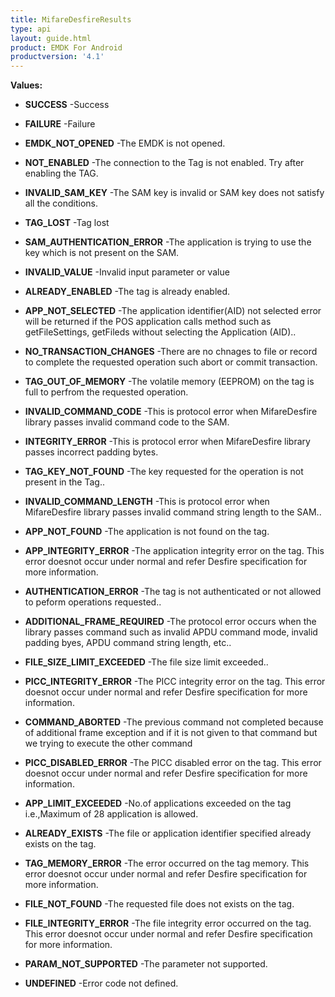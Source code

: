 ```yaml
---
title: MifareDesfireResults
type: api
layout: guide.html
product: EMDK For Android
productversion: '4.1'
---
```





**Values:**

* **SUCCESS** -Success

* **FAILURE** -Failure

* **EMDK_NOT_OPENED** -The EMDK is not opened.

* **NOT_ENABLED** -The connection to the Tag is not enabled. Try after enabling the TAG.

* **INVALID_SAM_KEY** -The SAM key is invalid or SAM key does not satisfy all the conditions.

* **TAG_LOST** -Tag lost

* **SAM_AUTHENTICATION_ERROR** -The application is trying to use the key which is not present on the SAM.

* **INVALID_VALUE** -Invalid input parameter or value

* **ALREADY_ENABLED** -The tag is already enabled.

* **APP_NOT_SELECTED** -The application identifier(AID) not selected error will be returned if
 the POS application calls method such as getFileSettings, getFileds
 without selecting the Application (AID)..

* **NO_TRANSACTION_CHANGES** -There are no chnages to file or record to complete the requested
 operation such abort or commit transaction.

* **TAG_OUT_OF_MEMORY** -The volatile memory (EEPROM) on the tag is full to perfrom the requested
 operation.

* **INVALID_COMMAND_CODE** -This is protocol error when MifareDesfire library passes invalid command
 code to the SAM.

* **INTEGRITY_ERROR** -This is protocol error when MifareDesfire library passes incorrect
 padding bytes.

* **TAG_KEY_NOT_FOUND** -The key requested for the operation is not present in the Tag..

* **INVALID_COMMAND_LENGTH** -This is protocol error when MifareDesfire library passes invalid command
 string length to the SAM..

* **APP_NOT_FOUND** -The application is not found on the tag.

* **APP_INTEGRITY_ERROR** -The application integrity error on the tag. This error doesnot occur
 under normal and refer Desfire specification for more information.

* **AUTHENTICATION_ERROR** -The tag is not authenticated or not allowed to peform operations
 requested..

* **ADDITIONAL_FRAME_REQUIRED** -The protocol error occurs when the library passes command such as invalid
 APDU command mode, invalid padding byes, APDU command string length,
 etc..

* **FILE_SIZE_LIMIT_EXCEEDED** -The file size limit exceeded..

* **PICC_INTEGRITY_ERROR** -The PICC integrity error on the tag. This error doesnot occur under
 normal and refer Desfire specification for more information.

* **COMMAND_ABORTED** -The previous command not completed because of additional frame exception
 and if it is not given to that command but we trying to execute the other
 command

* **PICC_DISABLED_ERROR** -The PICC disabled error on the tag. This error doesnot occur under normal
 and refer Desfire specification for more information.

* **APP_LIMIT_EXCEEDED** -No.of applications exceeded on the tag i.e.,Maximum of 28 application is
 allowed.

* **ALREADY_EXISTS** -The file or application identifier specified already exists on the tag.

* **TAG_MEMORY_ERROR** -The error occurred on the tag memory. This error doesnot occur under
 normal and refer Desfire specification for more information.

* **FILE_NOT_FOUND** -The requested file does not exists on the tag.

* **FILE_INTEGRITY_ERROR** -The file integrity error occurred on the tag. This error doesnot occur
 under normal and refer Desfire specification for more information.

* **PARAM_NOT_SUPPORTED** -The parameter not supported.

* **UNDEFINED** -Error code not defined.












